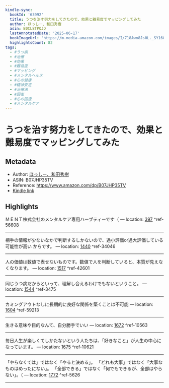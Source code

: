 ```yaml
---
kindle-sync:
  bookId: '63992'
  title: うつを治す努力をしてきたので、効果と難易度でマッピングしてみた
  author: ほっしー、和田秀樹
  asin: B0CL8TPQJD
  lastAnnotatedDate: '2025-06-17'
  bookImageUrl: 'https://m.media-amazon.com/images/I/718Awn8Js0L._SY160.jpg'
  highlightsCount: 82
tags:
  - #うつ病
  - #治療
  - #効果
  - #難易度
  - #マッピング
  - #メンタルヘルス
  - #心の健康
  - #精神安定
  - #治療法
  - #回復
  - #心の回復
  - #メンタルケア
---
```

# うつを治す努力をしてきたので、効果と難易度でマッピングしてみた
## Metadata
* Author: [ほっしー、和田秀樹](https://www.amazon.comundefined)
* ASIN: B07JHP35TV
* Reference: https://www.amazon.com/dp/B07JHP35TV
* [Kindle link](kindle://book?action=open&asin=B07JHP35TV)

## Highlights
ＭＥＮＴ株式会社のメンタルケア専用ハーブティーです（ — location: [397](kindle://book?action=open&asin=B07JHP35TV&location=397) ^ref-56608

---
相手の情報が少ないなかで判断するしかないので、過小評価or過大評価している可能性が高い からです。 — location: [1440](kindle://book?action=open&asin=B07JHP35TV&location=1440) ^ref-34046

---
人の価値は数値で表せないものです。数値で人を判断していると、本質が見えなくなります。 — location: [1517](kindle://book?action=open&asin=B07JHP35TV&location=1517) ^ref-42601

---
同じうつ病だからといって、理解し合えるわけでもないということ。 — location: [1544](kindle://book?action=open&asin=B07JHP35TV&location=1544) ^ref-3475

---
カミングアウトなしに長期的に良好な関係を築くことは不可能 — location: [1604](kindle://book?action=open&asin=B07JHP35TV&location=1604) ^ref-59213

---
生きる意味や目的なんて、自分勝手でいい — location: [1672](kindle://book?action=open&asin=B07JHP35TV&location=1672) ^ref-10563

---
毎日人生が楽しくてしかたないという人たちは、「好きなこと」が人生の中心になっています。 — location: [1675](kindle://book?action=open&asin=B07JHP35TV&location=1675) ^ref-10621

---
「やらなくては」ではなく「やると決める」。 「どれも大事」ではなく「大事なものはめったにない」。 「全部できる」ではなく「何でもできるが、全部はやらない」。（ — location: [1772](kindle://book?action=open&asin=B07JHP35TV&location=1772) ^ref-5626

---
